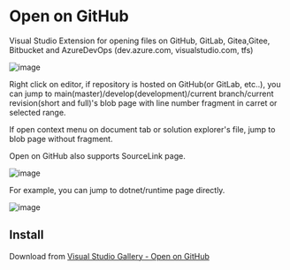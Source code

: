Open on GitHub
===
Visual Studio Extension for opening files on GitHub, GitLab, Gitea,Gitee, Bitbucket and AzureDevOps (dev.azure.com, visualstudio.com, tfs)

![image](https://github.com/user-attachments/assets/42186b47-20e6-453f-bd2f-3726469883db)

Right click on editor, if repository is hosted on GitHub(or GitLab, etc..), you can jump to main(master)/develop(development)/current branch/current revision(short and full)'s blob page with line number fragment in carret or selected range.

If open context menu on document tab or solution explorer's file, jump to blob page without fragment.

Open on GitHub also supports SourceLink page.

![image](https://github.com/user-attachments/assets/82c39059-379b-4651-b46f-ab1d51a08ca9)

For example, you can jump to dotnet/runtime page directly.

![image](https://github.com/user-attachments/assets/41107872-99de-4817-87d9-80899227997c)

Install
---
Download from [Visual Studio Gallery - Open on GitHub](https://marketplace.visualstudio.com/items?itemName=neuecc.OpenonGitHub)
